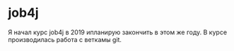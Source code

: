 # job4j
Я начал курс job4j в 2019 ипланирую закончить в этом же году.
В курсе производилась работа с веткамы git.
